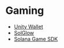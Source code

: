 # Gaming
  * [Unity Wallet](./unity-solana-wallet)
  * [SolGlow](./solglow-hackathon)
  * [Solana Game SDK](./SolanaGameServer-SDK)